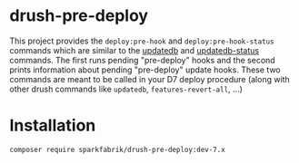 # drush-pre-deploy

This project provides the `deploy:pre-hook` and `deploy:pre-hook-status` commands which are similar to the [updatedb](https://drushcommands.com/drush-8x/core/updatedb/) and [updatedb-status](https://drushcommands.com/drush-8x/core/updatedb-status/) commands. The first runs pending "pre-deploy" hooks and the second prints information about pending "pre-deploy" update hooks.
These two commands are meant to be called in your D7 deploy procedure (along with other drush commands like `updatedb`, `features-revert-all`, ...)

# Installation

`composer require sparkfabrik/drush-pre-deploy:dev-7.x`
